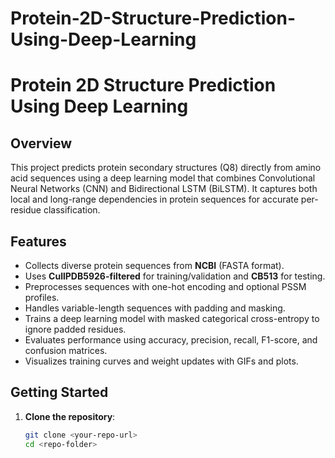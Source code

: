 # Protein-2D-Structure-Prediction-Using-Deep-Learning
# Protein 2D Structure Prediction Using Deep Learning

## Overview
This project predicts protein secondary structures (Q8) directly from amino acid sequences using a deep learning model that combines Convolutional Neural Networks (CNN) and Bidirectional LSTM (BiLSTM). It captures both local and long-range dependencies in protein sequences for accurate per-residue classification.

## Features
- Collects diverse protein sequences from **NCBI** (FASTA format).
- Uses **CullPDB5926-filtered** for training/validation and **CB513** for testing.
- Preprocesses sequences with one-hot encoding and optional PSSM profiles.
- Handles variable-length sequences with padding and masking.
- Trains a deep learning model with masked categorical cross-entropy to ignore padded residues.
- Evaluates performance using accuracy, precision, recall, F1-score, and confusion matrices.
- Visualizes training curves and weight updates with GIFs and plots.

## Getting Started
1. **Clone the repository**:
   ```bash
   git clone <your-repo-url>
   cd <repo-folder>
